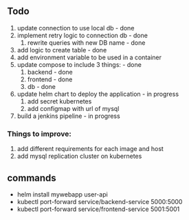 ## Todo
1. update connection to use local db - done
2. implement retry logic to connection db - done
   1. rewrite queries with new DB name - done
3. add logic to create table - done
4. add environment variable to be used in a container
5. update compose to include 3 things: - done
   1. backend - done
   2. frontend - done
   3. db - done
6. update helm chart to deploy the application - in progress
   1. add secret kubernetes
   2. add configmap with url of mysql
7. build a jenkins pipeline - in progress


### Things to improve:
1. add different requirements for each image and host
2. add mysql replication cluster on kubernetes



## commands
- helm install mywebapp user-api
- kubectl port-forward service/backend-service 5000:5000
- kubectl port-forward service/frontend-service 5001:5001

